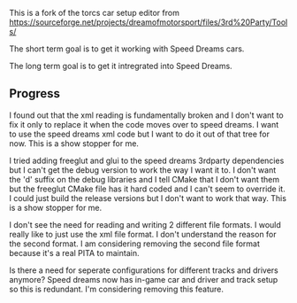 This is a fork of the torcs car setup editor from https://sourceforge.net/projects/dreamofmotorsport/files/3rd%20Party/Tools/

The short term goal is to get it working with Speed Dreams cars.

The long term goal is to get it intregrated into Speed Dreams.

Progress
--------

I found out that the xml reading is fundamentally broken and I don't want to fix it only to replace it when the code moves over to speed dreams.  I want to use the speed dreams xml code but I want to do it out of that tree for now.  This is a show stopper for me.

I tried adding freeglut and glui to the speed dreams 3rdparty dependencies but I can't get the debug version to work the way I want it to. I don't want the 'd' suffix on the debug libraries and I tell CMake that I don't want them but the freeglut CMake file has it hard coded and I can't seem to override it.  I could just build the release versions but I don't want to work that way.  This is a show stopper for me.

I don't see the need for reading and writing 2 different file formats.  I would really like to just use the xml file format.  I don't understand the reason for the second format. I am considering removing the second file format because it's a real PITA to maintain.

Is there a need for seperate configurations for different tracks and drivers anymore?  Speed dreams now has in-game car and driver and track setup so this is redundant.  I'm considering removing this feature.
